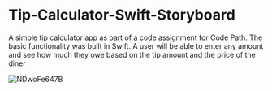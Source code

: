 # Tip-Calculator-Swift-Storyboard

A simple tip calculator app as part of a code assignment for Code Path. The basic functionality was built in Swift. A user will be able to enter any amount and see how much they owe based on the tip amount and the price of the diner 

![NDwoFe647B](https://user-images.githubusercontent.com/50154289/145693121-7f481b76-ef32-42ca-96d3-ecce1ee0f3b1.gif)

